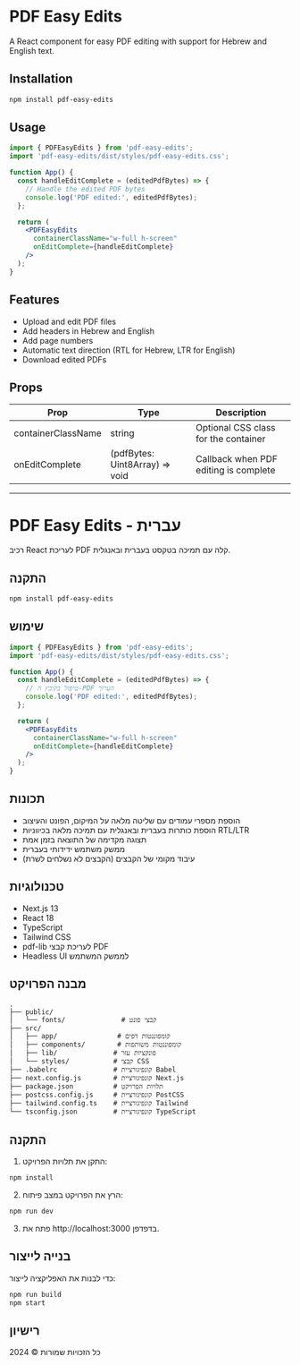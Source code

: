 # PDF Easy Edits

A React component for easy PDF editing with support for Hebrew and English text.

## Installation

```bash
npm install pdf-easy-edits
```

## Usage

```jsx
import { PDFEasyEdits } from 'pdf-easy-edits';
import 'pdf-easy-edits/dist/styles/pdf-easy-edits.css';

function App() {
  const handleEditComplete = (editedPdfBytes) => {
    // Handle the edited PDF bytes
    console.log('PDF edited:', editedPdfBytes);
  };

  return (
    <PDFEasyEdits 
      containerClassName="w-full h-screen" 
      onEditComplete={handleEditComplete}
    />
  );
}
```

## Features

- Upload and edit PDF files
- Add headers in Hebrew and English
- Add page numbers
- Automatic text direction (RTL for Hebrew, LTR for English)
- Download edited PDFs

## Props

| Prop | Type | Description |
|------|------|-------------|
| containerClassName | string | Optional CSS class for the container |
| onEditComplete | (pdfBytes: Uint8Array) => void | Callback when PDF editing is complete |

---

# PDF Easy Edits - עברית

רכיב React לעריכת PDF קלה עם תמיכה בטקסט בעברית ובאנגלית.

## התקנה

```bash
npm install pdf-easy-edits
```

## שימוש

```jsx
import { PDFEasyEdits } from 'pdf-easy-edits';
import 'pdf-easy-edits/dist/styles/pdf-easy-edits.css';

function App() {
  const handleEditComplete = (editedPdfBytes) => {
    // טיפול בקובץ ה-PDF הערוך
    console.log('PDF edited:', editedPdfBytes);
  };

  return (
    <PDFEasyEdits 
      containerClassName="w-full h-screen" 
      onEditComplete={handleEditComplete}
    />
  );
}
```

## תכונות

- הוספת מספרי עמודים עם שליטה מלאה על המיקום, הפונט והעיצוב
- הוספת כותרות בעברית ובאנגלית עם תמיכה מלאה בכיווניות RTL/LTR
- תצוגה מקדימה של התוצאה בזמן אמת
- ממשק משתמש ידידותי בעברית
- עיבוד מקומי של הקבצים (הקבצים לא נשלחים לשרת)

## טכנולוגיות

- Next.js 13
- React 18
- TypeScript
- Tailwind CSS
- pdf-lib לעריכת קבצי PDF
- Headless UI לממשק המשתמש

## מבנה הפרויקט

```
.
├── public/
│   └── fonts/              # קבצי פונט
├── src/
│   ├── app/               # קומפוננטות דפים
│   ├── components/        # קומפוננטות משותפות
│   ├── lib/              # פונקציות עזר
│   └── styles/           # קבצי CSS
├── .babelrc              # קונפיגורציית Babel
├── next.config.js        # קונפיגורציית Next.js
├── package.json          # תלויות הפרויקט
├── postcss.config.js     # קונפיגורציית PostCSS
├── tailwind.config.ts    # קונפיגורציית Tailwind
└── tsconfig.json         # קונפיגורציית TypeScript
```

## התקנה

1. התקן את תלויות הפרויקט:
```bash
npm install
```

2. הרץ את הפרויקט במצב פיתוח:
```bash
npm run dev
```

3. פתח את http://localhost:3000 בדפדפן.

## בנייה לייצור

כדי לבנות את האפליקציה לייצור:

```bash
npm run build
npm start
```

## רישיון

כל הזכויות שמורות © 2024 